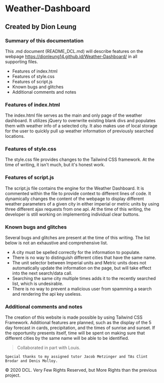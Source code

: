 # Weather-Dashboard

## Created by Dion Leung

### Summary of this documentation

This .md document (README_DCL.md) will describe features on the webpage https://dionleung14.github.id/Weather-Dashboard/ in all supporting files. 
* Features of index.html 
* Features of style.css 
* Features of script.js 
* Known bugs and glitches
* Additional comments and notes

### Features of index.html
The index.html file serves as the main and only page of the weather dashboard. It utilizes jQuery to overwrite existing blank divs and populates them with weather info of a selected city. It also makes use of local storage for the user to quickly pull up weather information of previously searched locations.

### Features of style.css
The style.css file provides changes to the Tailwind CSS framework. At the time of writing, it isn't much, but it's honest work.

### Features of script.js
The script.js file contains the engine for the Weather Dashboard. It is commented within the file to provide context to different lines of code. It dynamically changes the content of the webpage to display different weather parameters of a given city in either imperial or metric units by using three different ajax requests from one api. At the time of this writing, the developer is still working on implementing individual clear buttons.

### Known bugs and glitches
Several bugs and glitches are present at the time of this writing. The list below is not an exhaustive and comprehensive list.
* A city must be spelled correctly for the information to populate.
* There is no way to distinguish different cities that have the same name.
* The unit selector between Imperial units and Metric units does not automatically update the information on the page, but will take effect into the next search/data call.
* Searching the same city multiple times adds it to the recently searched list, which is undesirable.
* There is no way to prevent a malicious user from spamming a search and rendering the api key useless.

### Additional comments and notes
The creation of this website is made possible by using Tailwind CSS Framework. Additional features are planned, such as the display of the 5 day forecast in cards, precipitation, and the times of sunrise and sunset. If the opportunity presents itself, time will be spent on making sure that different cities by the same name will be able to be identified.

> Collaborated in part with Louis.

```
Special thanks to my assigned tutor Jacob Metzinger and TAs Clint Brodar and Denis Molloy.
```

© 2020 DCL. Very Few Rights Reserved, but More Rights than the previous project.